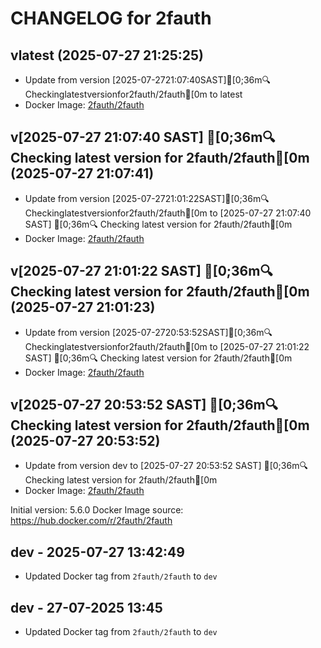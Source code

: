 CHANGELOG for 2fauth
===================
## vlatest (2025-07-27 21:25:25)

- Update from version [2025-07-2721:07:40SAST][0;36m🔍Checkinglatestversionfor2fauth/2fauth[0m to latest
- Docker Image: [2fauth/2fauth](https://hub.docker.com/_/2fauth)


## v[2025-07-27 21:07:40 SAST] [0;36m🔍 Checking latest version for 2fauth/2fauth[0m (2025-07-27 21:07:41)

- Update from version [2025-07-2721:01:22SAST][0;36m🔍Checkinglatestversionfor2fauth/2fauth[0m to [2025-07-27 21:07:40 SAST] [0;36m🔍 Checking latest version for 2fauth/2fauth[0m
- Docker Image: [2fauth/2fauth](https://hub.docker.com/_/2fauth)


## v[2025-07-27 21:01:22 SAST] [0;36m🔍 Checking latest version for 2fauth/2fauth[0m (2025-07-27 21:01:23)

- Update from version [2025-07-2720:53:52SAST][0;36m🔍Checkinglatestversionfor2fauth/2fauth[0m to [2025-07-27 21:01:22 SAST] [0;36m🔍 Checking latest version for 2fauth/2fauth[0m
- Docker Image: [2fauth/2fauth](https://hub.docker.com/_/2fauth)


## v[2025-07-27 20:53:52 SAST] [0;36m🔍 Checking latest version for 2fauth/2fauth[0m (2025-07-27 20:53:52)

- Update from version dev to [2025-07-27 20:53:52 SAST] [0;36m🔍 Checking latest version for 2fauth/2fauth[0m
- Docker Image: [2fauth/2fauth](https://hub.docker.com/_/2fauth)



Initial version: 5.6.0
Docker Image source: https://hub.docker.com/r/2fauth/2fauth


## dev - 2025-07-27 13:42:49
- Updated Docker tag from `2fauth/2fauth` to `dev`

## dev - 27-07-2025 13:45
- Updated Docker tag from `2fauth/2fauth` to `dev`
